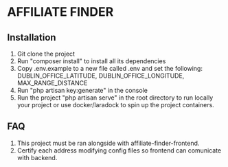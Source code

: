 # AFFILIATE FINDER

## Installation

1. Git clone the project
2. Run "composer install" to install all its dependencies
3. Copy .env.example to a new file called .env and set the following: DUBLIN_OFFICE_LATITUDE, DUBLIN_OFFICE_LONGITUDE, MAX_RANGE_DISTANCE
4. Run "php artisan key:generate" in the console
5. Run the project "php artisan serve" in the root directory to run locally your project or use docker/laradock to spin up the project containers.

## FAQ

1. This project must be ran alongside with affiliate-finder-frontend.
2. Certify each address modifying config files so frontend can comunicate with backend.
